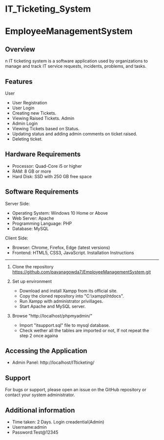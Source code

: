 # IT_Ticketing_System
# EmployeeManagementSystem

Overview
--------
n IT ticketing system is a software application used by organizations to manage and track IT service requests, incidents, problems, and tasks.

Features
--------
User
- User Registration
- User Login
- Creating new Tickets.
- Viewing Raised Tickets.
Admin
- Admin Login
- Viewing Tickets based on Status.
- Updating status and adding admin comments on ticket raised.
- Deleting ticket.

Hardware Requirements
---------------------
- Processor: Quad-Core i5 or higher
- RAM: 8 GB or more
- Hard Disk: SSD with 250 GB free space

Software Requirements
---------------------
Server Side:
- Operating System:  Windows 10 Home or Above
- Web Server: Apache
- Programming Language: PHP 
- Database: MySQL


Client Side:
- Browser: Chrome, Firefox, Edge (latest versions)
- Frontend: HTML5, CSS3, JavaScript.
Installation Instructions
-------------------------
1. Clone the repository
  https://github.com/pavanagowda7/EmployeeManagementSystem.git
3. Set up environment
   - Download and install Xampp from its official site.
   - Copy the cloned repository into "C:\xampp\htdocs\".
   - Run Xampp with administrator privillages.
   - Start Apache and MySQL server.

2. Browse "http://localhost/phpmyadmin/"
   - Import "itsupport.sql" file to mysql database.
   - Check wether all the tables are imported or not, If not repeat the step 2 once againa


Accessing the Application
-------------------------
- Admin Panel: http://localhost/ITticketing/

Support
-------
For bugs or support, please open an issue on the GitHub repository or contact your system administrator.

Additional information
----------------------
- Time taken: 2 Days.
Login creadential(Admin)
- Username:admin
- Password:Test@12345

